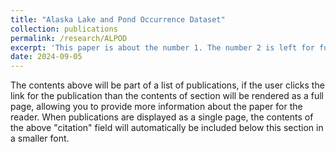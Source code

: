 ```yaml
---
title: "Alaska Lake and Pond Occurrence Dataset"
collection: publications
permalink: /research/ALPOD
excerpt: 'This paper is about the number 1. The number 2 is left for future work.'
date: 2024-09-05
---
```


The contents above will be part of a list of publications, if the user clicks the link for the publication than the contents of section will be rendered as a full page, allowing you to provide more information about the paper for the reader. When publications are displayed as a single page, the contents of the above "citation" field will automatically be included below this section in a smaller font.

